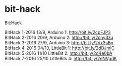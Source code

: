 # bit-hack
Bit:Hack

BitHack 1-2016 13/9, Arduino 1: http://bit.ly/2cpFJP3  
BitHack 2-2016 20/9, Arduino 2: http://bit.ly/2cny3zu  
BitHack 3-2016 27/9, Arduino 3:  http://bit.ly/2dx3sBn  
BitHack 4-2016 04/10, LittleBit 1: http://bit.ly/2dBJmlC  
BitHack 5-2016 11/10 LittleBit 2: http://bit.ly/2d4e0bA  
BitHack 7-2016 25/10 LittleBits 4: http://bit.ly/2eNVgdK  

